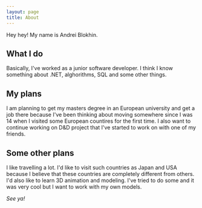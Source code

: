 ```yaml
---
layout: page
title: About
---
```


Hey hey! My name is Andrei Blokhin.

## What I do

Basically, I've worked as a junior software developer. I think I know something about .NET, alghorithms, SQL and some other things.


## My plans

I am planning to get my masters degree in an European university and get a job there because I've been thinking about moving somewhere since I was 14 when I visited some European countires for the first time. I also want to continue working on D&D project that I've started to work on with one of my friends.

## Some other plans

I like travelling a lot. I'd like to visit such countries as Japan and USA because I believe that these countries are completely different from others.
I'd also like to learn 3D animation and modeling. I've tried to do some and it was very cool but I want to work with my own models.

_See ya!_

